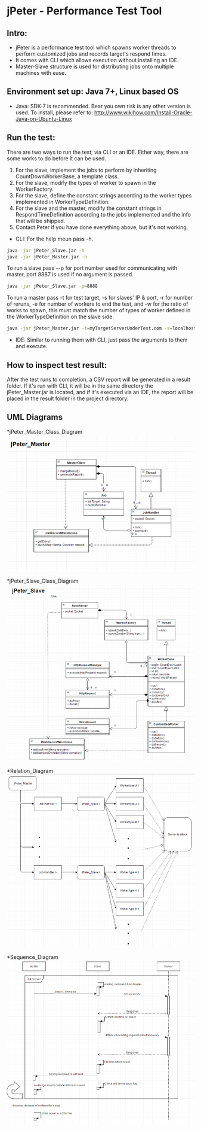 jPeter - Performance Test Tool
=========================================================

## Intro:
* jPeter is a performance test tool which spawns worker threads to perform customized jobs and records target's respond times.
* It comes with CLI which allows execution without installing an IDE.
* Master-Slave structure is used for distributing jobs onto multiple machines with ease. 

## Environment set up: Java 7+, Linux based OS
* Java: SDK-7 is recommended. Bear you own risk is any other version is used.
To install, please refer to: http://www.wikihow.com/Install-Oracle-Java-on-Ubuntu-Linux

## Run the test:
There are two ways to run the test; via CLI or an IDE.
Either way, there are some works to do before it can be used.

1. For the slave, implement the jobs to perform by inheriting CountDownWorkerBase, a template class.
2. For the slave, modify the types of worker to spawn in the WorkerFactory.
3. For the slave, define the constant strings according to the worker types implemented in WorkerTypeDefinition.
4. For the slave and the master, modify the constant strings in RespondTimeDefinition according to the jobs implemented and the info that will be shipped.
5. Contact Peter if you have done everything above, but it's not working.

* CLI:
For the help meun pass -h.

```bash
java -jar jPeter_Slave.jar -h
java -jar jPeter_Master.jar -h
```

To run a slave pass --p for port number used for communicating with master, port 8887 is used if no argument is passed.
```bash
java -jar jPeter_Slave.jar -p=8888
```

To run a master pass -t for test target, -s for slaves' IP & port, -r for number of reruns, -e for number of workers to end the test,
and -w for the ratio of works to spawn, this must match the number of types of worker defined in the WorkerTypeDefinition on the slave side.
```bash
java -jar jPeter_Master.jar -t=myTargetServerUnderTest.com -s=localhost:8887,localhost:8888,127.2.3.4:8887 -r=1 -e=500 -w=-1:3:2
```

* IDE:
Similar to running them with CLI, just pass the arguments to them and execute.

## How to inspect test result:
After the test runs to completion, a CSV report will be generated in a result folder.
If it's run with CLI, it will be in the same directory the jPeter_Master.jar is located, and
if it's executed via an IDE, the report will be placed in the result folder in the project directory.

## UML Diagrams
*jPeter_Master_Class_Diagram
![jPeter_Master_Class_Diagram](jPeter_Master_Class_Diagram.png)

*jPeter_Slave_Class_Diagram
![jPeter_Slave_Class_Diagram](jPeter_Slave_Class_Diagram.png)

*Relation_Diagram
![jPeter_Relation_Diagram](jPeter_Relation_Diagram.png)

*Sequence_Diagram
![jPeter_Sequence_Diagram](jPeter_Sequence_Diagram.png)

